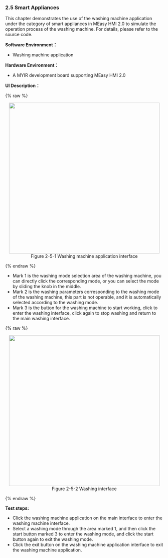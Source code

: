 ### 2.5 Smart Appliances

This chapter demonstrates the use of the washing machine application under the category of smart appliances in MEasy HMI 2.0 to simulate the operation process of the washing machine. For details, please refer to the source code.

**Software Environment：**

* Washing machine application

**Hardware Environment：**

* A MYIR development board supporting MEasy HMI 2.0

**UI Description：**

{% raw %}
<div  align="center" >
<img src="/imagech/2-5-1.png",alt="cover", width=480 >
</div>
<div align="center" > Figure 2-5-1 Washing machine application interface </div>
<p></p>
{% endraw %}  

* Mark 1 is the washing mode selection area of the washing machine, you can directly click the corresponding mode, or you can select the mode by sliding the knob in the middle.
* Mark 2 is the washing parameters corresponding to the washing mode of the washing machine, this part is not operable, and it is automatically selected according to the washing mode.
* Mark 3 is the button for the washing machine to start working, click to enter the washing interface, click again to stop washing and return to the main washing interface.

{% raw %}
<div  align="center" >
<img src="/imagech/2-5-2.png",alt="cover", width=480 >
</div>
<div align="center" > Figure 2-5-2 Washing interface </div>
<p></p>
{% endraw %}  



**Test steps:**

* Click the washing machine application on the main interface to enter the washing machine interface.
* Select a washing mode through the area marked 1, and then click the start button marked 3 to enter the washing mode, and click the start button again to exit the washing mode.
* Click the exit button on the washing machine application interface to exit the washing machine application.


